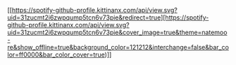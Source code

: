[[https://spotify-github-profile.kittinanx.com/api/view.svg?uid=31zucmt2i6zwpqump5tcn6v73pie&redirect=true][https://spotify-github-profile.kittinanx.com/api/view.svg?uid=31zucmt2i6zwpqump5tcn6v73pie&cover_image=true&theme=natemoo-re&show_offline=true&background_color=121212&interchange=false&bar_color=ff0000&bar_color_cover=true)]]


